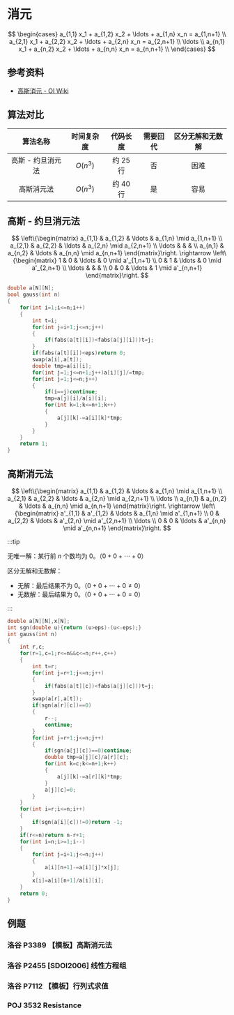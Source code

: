 # 消元

$$
\begin{cases}
a_{1,1} x_1 + a_{1,2} x_2 + \ldots + a_{1,n} x_n = a_{1,n+1} \\
a_{2,1} x_1 + a_{2,2} x_2 + \ldots + a_{2,n} x_n = a_{2,n+1} \\
\ldots \\
a_{n,1} x_1 + a_{n,2} x_2 + \ldots + a_{n,n} x_n = a_{n,n+1} \\
\end{cases}
$$

## 参考资料

- [高斯消元 - OI Wiki](https://oi-wiki.org/math/numerical/gauss/)

## 算法对比

|     算法名称      | 时间复杂度 |  代码长度  | 需要回代 | 区分无解和无数解 |
| :---------------: | :--------: | :--------: | :------: | :--------------: |
| 高斯 - 约旦消元法 |  $O(n^3)$  | 约 $25$ 行 |    否    |       困难       |
|    高斯消元法     |  $O(n^3)$  | 约 $40$ 行 |    是    |       容易       |

## 高斯 - 约旦消元法

$$
\left\{\begin{matrix}
a_{1,1} & a_{1,2} & \ldots & a_{1,n} \mid a_{1,n+1} \\
a_{2,1} & a_{2,2} & \ldots & a_{2,n} \mid a_{2,n+1} \\
\ldots & & & \\
a_{n,1} & a_{n,2} & \ldots & a_{n,n} \mid a_{n,n+1}
\end{matrix}\right.
\rightarrow
\left\{\begin{matrix}
1 & 0 & \ldots & 0 \mid a'_{1,n+1} \\
0 & 1 & \ldots & 0 \mid a'_{2,n+1} \\
\ldots & & & \\
0 & 0 & \ldots & 1 \mid a'_{n,n+1}
\end{matrix}\right.
$$

```cpp
double a[N][N];
bool gauss(int n)
{
	for(int i=1;i<=n;i++)
	{
		int t=i;
		for(int j=i+1;j<=n;j++)
		{
			if(fabs(a[t][i])<fabs(a[j][i]))t=j;
		}
		if(fabs(a[t][i])<eps)return 0;
		swap(a[i],a[t]);
		double tmp=a[i][i];
		for(int j=1;j<=n+1;j++)a[i][j]/=tmp;
		for(int j=1;j<=n;j++)
		{
			if(i==j)continue;
			tmp=a[j][i]/a[i][i];
			for(int k=1;k<=n+1;k++)
			{
				a[j][k]-=a[i][k]*tmp;
			}
		}
	}
	return 1;
}
```

## 高斯消元法

$$
\left\{\begin{matrix}
a_{1,1} & a_{1,2} & \ldots & a_{1,n} \mid a_{1,n+1} \\
a_{2,1} & a_{2,2} & \ldots & a_{2,n} \mid a_{2,n+1} \\
\ldots \\
a_{n,1} & a_{n,2} & \ldots & a_{n,n} \mid a_{n,n+1}
\end{matrix}\right.
\rightarrow
\left\{\begin{matrix}
a'_{1,1} & a'_{1,2} & \ldots & a_{1,n} \mid a'_{1,n+1} \\
0 & a_{2,2} & \ldots & a'_{2,n} \mid a'_{2,n+1} \\
\ldots \\
0 & 0 & \ldots & a'_{n,n} \mid a'_{n,n+1}
\end{matrix}\right.
$$

:::tip

无唯一解：某行前 $n$ 个数均为 $0$。（$0+0+\cdots+0$）

区分无解和无数解：

- 无解：最后结果不为 $0$。（$0+0+\cdots+0\not=0$）
- 无数解：最后结果为 $0$。（$0+0+\cdots+0=0$）

:::

```cpp
double a[N][N],x[N];
int sgn(double u){return (u>eps)-(u<-eps);}
int gauss(int n)
{
	int r,c;
	for(r=1,c=1;r<=n&&c<=n;r++,c++)
	{
		int t=r;
		for(int j=r+1;j<=n;j++)
		{
			if(fabs(a[t][c])<fabs(a[j][c]))t=j;
		}
		swap(a[r],a[t]);
		if(sgn(a[r][c])==0)
		{
			r--;
			continue;
		}
		for(int j=r+1;j<=n;j++)
		{
			if(sgn(a[j][c])==0)continue;
			double tmp=a[j][c]/a[r][c];
			for(int k=c;k<=n+1;k++)
			{
				a[j][k]-=a[r][k]*tmp;
			}
			a[j][c]=0;
		}
	}
	for(int i=r;i<=n;i++)
	{
		if(sgn(a[i][c])!=0)return -1;
	}
	if(r<=n)return n-r+1;
	for(int i=n;i>=1;i--)
	{
		for(int j=i+1;j<=n;j++)
		{
			a[i][n+1]-=a[i][j]*x[j];
		}
		x[i]=a[i][n+1]/a[i][i];
	}
	return 0;
}
```

## 例题

### 洛谷 P3389 【模板】高斯消元法

<Problem id="P3389" />

### 洛谷 P2455 [SDOI2006] 线性方程组

<Problem id="P2455" />

### 洛谷 P7112 【模板】行列式求值

<Problem id="P7112" />

### POJ 3532 Resistance

<Problem id="POJ3532" />
